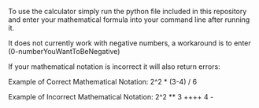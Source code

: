 To use the calculator simply run the python file included in this repository and enter your mathematical formula into your command line after running it.

It does not currently work with negative numbers, a workaround is to enter (0-numberYouWantToBeNegative)

If your mathematical notation is incorrect it will also return errors:

Example of Correct Mathematical Notation: 2^2 * (3-4) / 6

Example of Incorrect Mathematical Notation: 2^2 ** 3 ++++ 4 -
